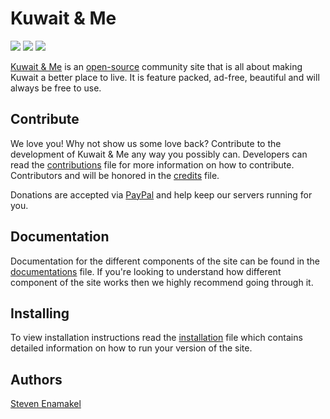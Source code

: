 Kuwait & Me
===========

[![](https://travis-ci.org/kuwaitandme/site.svg)](https://travis-ci.org/kuwaitandme/site)
[![](https://david-dm.org/kuwaitandme/site.svg)](https://david-dm.org/kuwaitandme/site)
[![](https://codeclimate.com/github/kuwaitandme/site/badges/gpa.svg)](https://codeclimate.com/github/kuwaitandme/site)


[Kuwait & Me](https://kuwaitandme.com) is an [open-source](LICENSE.md) community site that is all about making Kuwait a better place to live. It is feature packed, ad-free, beautiful and will always be free to use.


Contribute
---------- 
We love you! Why not show us some love back? Contribute to the development of Kuwait & Me any way you possibly can. Developers can read the [contributions](docs/CONTRIBUTION.md) file for more information on how to contribute. Contributors and will be honored in the [credits](docs/CREDITS.md) file. 

Donations are accepted via [PayPal](http://linkgoeshere) and help keep our servers running for you.


Documentation
-------------
Documentation for the different components of the site can be found in the [documentations](docs/DOCUMENTATION.md) file. If you're looking to understand how different component of the site works then we highly recommend going through it.


Installing
----------
To view installation instructions read the [installation](docs/INSTALL.md) file which contains detailed information on how to run your version of the site.


Authors
-------
[Steven Enamakel](http://steven.pw)
